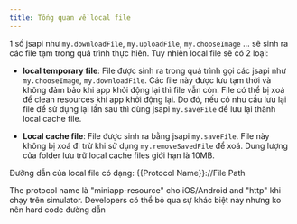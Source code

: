 ```yaml
---
title: Tổng quan về local file
---
```

1 số jsapi như `my.downloadFile`, `my.uploadFile`, `my.chooseImage` ... sẽ sinh ra các file tạm trong quá trình thực hiên. Tuy nhiên local file sẽ có 2 loại:

- **local temporary file**: File được sinh ra trong quá trình gọi các jsapi như `my.chooseImage`, `my.downloadFile`. Các file này được lưu tạm thời và không đảm bảo khi app khỏi động lại thì file vẫn còn. File có thể bị xoá để clean resources khi app khởi động lại. Do đó, nếu có nhu cầu lưu lại file để sử dụng lại lần sau thì dùng jsapi `my.saveFile` để lưu lại thành local cache file.
 
- **Local cache file**: File được sinh ra bằng jsapi `my.saveFile`. File này không bị xoá đi trừ khi sử dụng `my.removeSavedFile` để xoá. Dung lượng của folder lưu trữ local cache files giới hạn là 10MB.

Đường dẫn của local file có dạng:
{{Protocol Name}}://File Path

The protocol name là "miniapp-resource" cho iOS/Android and "http" khi chạy trên simulator. Developers có thể bỏ qua sự khác biệt này nhưng ko nên hard code đường dẫn 

